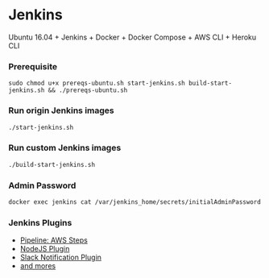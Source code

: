# Jenkins
Ubuntu 16.04 + Jenkins + Docker + Docker Compose + AWS CLI + Heroku CLI

### Prerequisite
```
sudo chmod u+x prereqs-ubuntu.sh start-jenkins.sh build-start-jenkins.sh && ./prereqs-ubuntu.sh
```
### Run origin Jenkins images
```sh
./start-jenkins.sh
```
### Run custom Jenkins images
```sh
./build-start-jenkins.sh
```
### Admin Password
```sh
docker exec jenkins cat /var/jenkins_home/secrets/initialAdminPassword
```
### Jenkins Plugins
- [Pipeline: AWS Steps](https://wiki.jenkins.io/display/JENKINS/Pipeline+AWS+Plugin)
- [NodeJS Plugin](http://wiki.jenkins-ci.org/display/JENKINS/NodeJS+Plugin)
- [Slack Notification Plugin](http://wiki.jenkins-ci.org/display/JENKINS/Slack+Plugin)
- [and mores](https://updates.jenkins.io/2.138/latest/)

